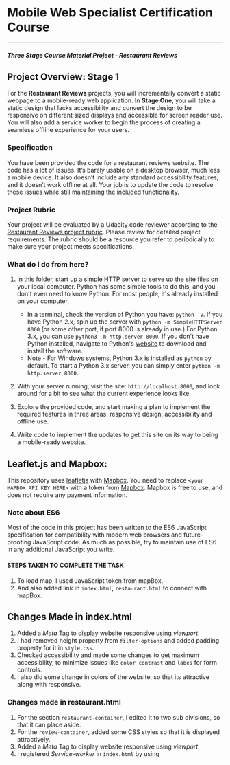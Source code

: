 # Mobile Web Specialist Certification Course
---
#### _Three Stage Course Material Project - Restaurant Reviews_

## Project Overview: Stage 1

For the **Restaurant Reviews** projects, you will incrementally convert a static webpage to a mobile-ready web application. In **Stage One**, you will take a static design that lacks accessibility and convert the design to be responsive on different sized displays and accessible for screen reader use. You will also add a service worker to begin the process of creating a seamless offline experience for your users.

### Specification

You have been provided the code for a restaurant reviews website. The code has a lot of issues. It’s barely usable on a desktop browser, much less a mobile device. It also doesn’t include any standard accessibility features, and it doesn’t work offline at all. Your job is to update the code to resolve these issues while still maintaining the included functionality.

### Project Rubric

Your project will be evaluated by a Udacity code reviewer according to the [Restaurant Reviews project rubric](https://review.udacity.com/#!/rubrics/1090/view). Please review for detailed project requirements. The rubric should be a resource you refer to periodically to make sure your project meets specifications.

### What do I do from here?

1. In this folder, start up a simple HTTP server to serve up the site files on your local computer. Python has some simple tools to do this, and you don't even need to know Python. For most people, it's already installed on your computer.

    * In a terminal, check the version of Python you have: `python -V`. If you have Python 2.x, spin up the server with `python -m SimpleHTTPServer 8000` (or some other port, if port 8000 is already in use.) For Python 3.x, you can use `python3 -m http.server 8000`. If you don't have Python installed, navigate to Python's [website](https://www.python.org/) to download and install the software.
   * Note -  For Windows systems, Python 3.x is installed as `python` by default. To start a Python 3.x server, you can simply enter `python -m http.server 8000`.
2. With your server running, visit the site: `http://localhost:8000`, and look around for a bit to see what the current experience looks like.
3. Explore the provided code, and start making a plan to implement the required features in three areas: responsive design, accessibility and offline use.
4. Write code to implement the updates to get this site on its way to being a mobile-ready website.

## Leaflet.js and Mapbox:

This repository uses [leafletjs](https://leafletjs.com/) with [Mapbox](https://www.mapbox.com/). You need to replace `<your MAPBOX API KEY HERE>` with a token from [Mapbox](https://www.mapbox.com/). Mapbox is free to use, and does not require any payment information.

### Note about ES6

Most of the code in this project has been written to the ES6 JavaScript specification for compatibility with modern web browsers and future-proofing JavaScript code. As much as possible, try to maintain use of ES6 in any additional JavaScript you write.



#### STEPS TAKEN TO COMPLETE THE TASK

1. To load map, I used JavaScript token  from mapBox.
2. And also added link in `index.html`, `restaurant.html` to connect with mapBox.

## Changes Made in index.html

1. Added a *Meta* Tag to display website responsive using *viewport*.
2. I had removed height property from `filter-options` and added padding property for it in `style.css`.
3. Checked accessibility and made some changes to get maximum accessibility, to minimize issues like `color contrast` and `labes` for form controls.
4. I also did some change in colors of the website, so that its attractive along with responsive.

### Changes made in restaurant.html

1. For the section `restaurant-container`, I edited it to two sub divisions, so that it can place aside.
2. For the `review-container`, added some CSS styles so that it is displayed attractively.
3. Added a *Meta* Tag to display website responsive using *viewport*.
4. I registered *Service-worker* in `index.html` by using <script> tags and given path of `serviceWorker ( sw.js )`.
5. Created *manifest.json* file with few properties and also compressed images with flexable sizes. Included the images paths in *manifest.json* file.
6. I had manipulated the code in *dbhelper.js* to work with any server. Committed the url with port and assigned direct path,


**NOTE :** I run this project using `PYTHON SERVER`, we can also run this project using *200 OK* server, for that we need to implement some changes in `dbhelper.js`.

**NOTE :** This webpages is responsive for DESKTOP,MOBILE,Tablet Mode.

## Feeling at the end of project.

- This project help me to learn serviceWorker concept, which is very helpful for us to run a application
- I am really amazed of the how the working of project, so that I get to know the real world application usage of products.
+ I am very thankful to **UDACITY TEAM**, for giving me this opportunity to learn this challenging platform. 
